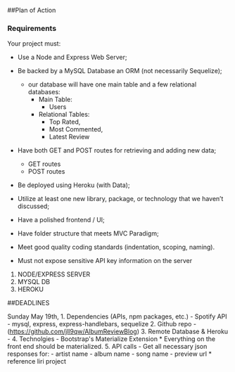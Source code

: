 ##Plan of Action

### Requirements

Your project must:

* Use a Node and Express Web Server;


* Be backed by a MySQL Database an ORM (not necessarily Sequelize);
    - our database will have one main table and a few relational databases:
        * Main Table:
            - Users
        * Relational Tables:
            - Top Rated,
            - Most Commented,
            - Latest Review
* Have both GET and POST routes for retrieving and adding new data;
    * GET routes
    * POST routes
* Be deployed using Heroku (with Data);

* Utilize at least one new library, package, or technology that we haven’t discussed;

* Have a polished frontend / UI;

* Have folder structure that meets MVC Paradigm;

* Meet good quality coding standards (indentation, scoping, naming).

* Must not expose sensitive API key information on the server




1. NODE/EXPRESS SERVER
2. MYSQL DB
3. HEROKU


##DEADLINES

Sunday May 19th,
    1. Dependencies (APIs, npm packages, etc.)
        - Spotify API
        - mysql, express, express-handlebars, sequelize
    2. Github repo
        - (https://github.com/jll9qw/AlbumReviewBlog)
    3. Remote Database & Heroku
        - 
    4. Technolgies
        - Bootstrap's Materialize Extension
            * Everything on the front end should be materialized. 
    5. API calls
        - Get all necessary json responses for:
            - artist name
            - album name
            - song name
            - preview url
            * reference liri project
    
